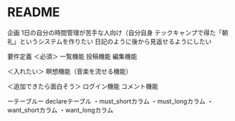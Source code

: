 # README
企画
1日の自分の時間管理が苦手な人向け（自分自身
テックキャンプで得た「朝礼」というシステムを作りたい
日記のように後から見返せるようにしたい

要件定義
＜必須＞
一覧機能
投稿機能
編集機能

＜入れたい＞
瞑想機能（音楽を流せる機能）

＜追加できたら面白そう＞
ログイン機能
コメント機能

ーテーブルー
declareテーブル
・must_shortカラム
・must_longカラム
・want_shortカラム
・want_longカラム

